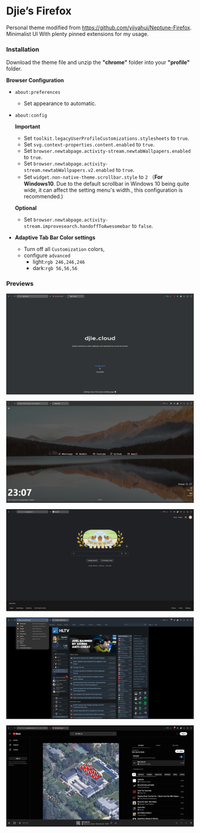 # Djie’s Firefox

Personal theme modified from https://github.com/yiiyahui/Neptune-Firefox. Minimalist UI With plenty pinned extensions for my usage.

### Installation

Download the theme file and unzip the **"chrome"** folder into your **"profile"** folder.

**Browser Configuration**

- `about:preferences`
    - Set appearance to automatic.
- `about:config`
    
    **Important**
    
    - Set `toolkit.legacyUserProfileCustomizations.stylesheets` to `true`.
    - Set `svg.context-properties.content.enabled` to `true`.
    - Set `browser.newtabpage.activity-stream.newtabWallpapers.enabled` to `true`.
    - Set `browser.newtabpage.activity-stream.newtabWallpapers.v2.enabled` to `true`.
    - Set `widget.non-native-theme.scrollbar.style` to `2` （**For Windows10**. Due to the default scrollbar in Windows 10 being quite wide, it can
    affect the setting menu's width., this configuration is recommended.)
    
    **Optional**
    
    - Set `browser.newtabpage.activity-stream.improvesearch.handoffToAwesomebar` to `false`.
- **Adaptive Tab Bar Color settings**
    - Turn off all `Customization` colors,
    - configure `advanced`
        - light:`rgb 246,246,246`
        - dark:`rgb 56,56,56`

### Previews

![Untitled](previews/Untitled.png)

![Untitled](previews/Untitled%201.png)

![Untitled](previews/Untitled%202.png)

![Untitled](previews/Untitled%203.png)

![Untitled](previews/Untitled%204.png)
